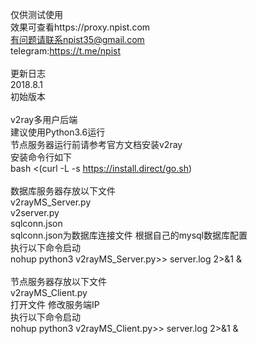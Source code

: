 仅供测试使用<br />
效果可查看https://proxy.npist.com<br />
有问题请联系npist35@gmail.com<br />
telegram:https://t.me/npist<br />
<br />
更新日志<br />
2018.8.1<br />
初始版本<br />
<br />
v2ray多用户后端<br />
建议使用Python3.6运行<br />
节点服务器运行前请参考官方文档安装v2ray<br />
安装命令行如下<br />
bash <(curl -L -s https://install.direct/go.sh)<br />
<br />
数据库服务器存放以下文件<br />
v2rayMS_Server.py<br />
v2server.py<br />
sqlconn.json<br />
sqlconn.json为数据库连接文件  根据自己的mysql数据库配置<br />
执行以下命令启动<br />
nohup python3 v2rayMS_Server.py>> server.log 2>&1 &<br />
<br />
节点服务器存放以下文件<br />
v2rayMS_Client.py<br />
打开文件  修改服务端IP<br />
执行以下命令启动<br />
nohup python3 v2rayMS_Client.py>> server.log 2>&1 &<br />
